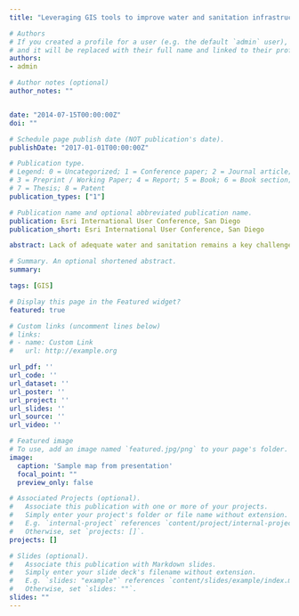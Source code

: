 ```yaml
---
title: "Leveraging GIS tools to improve water and sanitation infrastructure programming in Haiti"

# Authors
# If you created a profile for a user (e.g. the default `admin` user), write the username (folder name) here
# and it will be replaced with their full name and linked to their profile.
authors:
- admin

# Author notes (optional)
author_notes: ""


date: "2014-07-15T00:00:00Z"
doi: ""

# Schedule page publish date (NOT publication's date).
publishDate: "2017-01-01T00:00:00Z"

# Publication type.
# Legend: 0 = Uncategorized; 1 = Conference paper; 2 = Journal article;
# 3 = Preprint / Working Paper; 4 = Report; 5 = Book; 6 = Book section;
# 7 = Thesis; 8 = Patent
publication_types: ["1"]

# Publication name and optional abbreviated publication name.
publication: Esri International User Conference, San Diego
publication_short: Esri International User Conference, San Diego

abstract: Lack of adequate water and sanitation remains a key challenge in Haiti, with rural coverage estimated at 49 and 17% respectively. The Government of Haiti is working to improve the situation with the help of donor and development organizations, but a lack of reliable information on existing infrastructure hinders effective programming. Geo-referred maps of existing water points and small piped systems within 2,900 communities were prepared for the largest department in the country. Piped system surveys were geo-referenced with photos, technical descriptions and functionality assessments. The resultant water atlases were produced for each district to enable local authorities to be better aware of their infrastructure assets and their current condition, allowing effective programming and budgeting of current and future requirements.

# Summary. An optional shortened abstract.
summary:

tags: [GIS]

# Display this page in the Featured widget?
featured: true

# Custom links (uncomment lines below)
# links:
# - name: Custom Link
#   url: http://example.org

url_pdf: ''
url_code: ''
url_dataset: ''
url_poster: ''
url_project: ''
url_slides: ''
url_source: ''
url_video: ''

# Featured image
# To use, add an image named `featured.jpg/png` to your page's folder.
image:
  caption: 'Sample map from presentation'
  focal_point: ""
  preview_only: false

# Associated Projects (optional).
#   Associate this publication with one or more of your projects.
#   Simply enter your project's folder or file name without extension.
#   E.g. `internal-project` references `content/project/internal-project/index.md`.
#   Otherwise, set `projects: []`.
projects: []

# Slides (optional).
#   Associate this publication with Markdown slides.
#   Simply enter your slide deck's filename without extension.
#   E.g. `slides: "example"` references `content/slides/example/index.md`.
#   Otherwise, set `slides: ""`.
slides: ""
---
```

